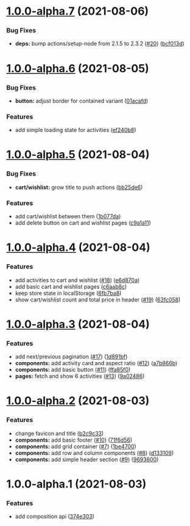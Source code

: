 # [1.0.0-alpha.7](https://github.com/iamandrewluca/holiday-time/compare/v1.0.0-alpha.6...v1.0.0-alpha.7) (2021-08-06)


### Bug Fixes

* **deps:** bump actions/setup-node from 2.1.5 to 2.3.2 ([#20](https://github.com/iamandrewluca/holiday-time/issues/20)) ([bcf013d](https://github.com/iamandrewluca/holiday-time/commit/bcf013d7859be8ae7d659158ff488beaebe9fc05))

# [1.0.0-alpha.6](https://github.com/iamandrewluca/holiday-time/compare/v1.0.0-alpha.5...v1.0.0-alpha.6) (2021-08-05)


### Bug Fixes

* **button:** adjust border for contained variant ([01acafd](https://github.com/iamandrewluca/holiday-time/commit/01acafd84661b8539554a4d041d5aed76a607d88))


### Features

* add simple loading state for activities ([ef240b8](https://github.com/iamandrewluca/holiday-time/commit/ef240b86ecbb0124f31ef3b6c62e2cbf75fe7481))

# [1.0.0-alpha.5](https://github.com/iamandrewluca/holiday-time/compare/v1.0.0-alpha.4...v1.0.0-alpha.5) (2021-08-04)


### Bug Fixes

* **cart/wishlist:** grow title to push actions ([bb25de6](https://github.com/iamandrewluca/holiday-time/commit/bb25de6f2bc29759ee8a2d9b79808c01df56b024))


### Features

* add cart/wishlist between them ([1b077da](https://github.com/iamandrewluca/holiday-time/commit/1b077daa8e22d1dcfa1745e4e58168ba0172c23b))
* add delete button on cart and wishlist pages ([c9a1a11](https://github.com/iamandrewluca/holiday-time/commit/c9a1a1147673f2b6d5b54ec62c2e21c4c29594d7))

# [1.0.0-alpha.4](https://github.com/iamandrewluca/holiday-time/compare/v1.0.0-alpha.3...v1.0.0-alpha.4) (2021-08-04)


### Features

* add activities to cart and wishlist ([#18](https://github.com/iamandrewluca/holiday-time/issues/18)) ([e6d870a](https://github.com/iamandrewluca/holiday-time/commit/e6d870ad638ea09401dd2eaf0b951230076f0334))
* add basic cart and wishlist pages ([c6aab8c](https://github.com/iamandrewluca/holiday-time/commit/c6aab8c5e9ec3a21f7169205bec5c9cc10743f17))
* keep store state in localStorage ([6fb7ba8](https://github.com/iamandrewluca/holiday-time/commit/6fb7ba85145fd7d7bcddf959bf396a7a813c5d77))
* show cart/wishlist count and total price in header ([#19](https://github.com/iamandrewluca/holiday-time/issues/19)) ([63fc058](https://github.com/iamandrewluca/holiday-time/commit/63fc0580c86c815dafa99fd69c93c64a0e35016e))

# [1.0.0-alpha.3](https://github.com/iamandrewluca/holiday-time/compare/v1.0.0-alpha.2...v1.0.0-alpha.3) (2021-08-04)


### Features

* add next/previous pagination ([#17](https://github.com/iamandrewluca/holiday-time/issues/17)) ([1d891bf](https://github.com/iamandrewluca/holiday-time/commit/1d891bf33102f225bf7d5cb65418463e9043ae1a))
* **components:** add activity card and aspect ratio ([#12](https://github.com/iamandrewluca/holiday-time/issues/12)) ([a7b866b](https://github.com/iamandrewluca/holiday-time/commit/a7b866ba9343c45005a8c34986660bce8c406da3))
* **components:** add basic button ([#11](https://github.com/iamandrewluca/holiday-time/issues/11)) ([ffa85f0](https://github.com/iamandrewluca/holiday-time/commit/ffa85f0676e181aab53cdbe076050311db34f0d4))
* **pages:** fetch and show 6 activities ([#13](https://github.com/iamandrewluca/holiday-time/issues/13)) ([9a02486](https://github.com/iamandrewluca/holiday-time/commit/9a024867851980d589e375fff754f0e12d0be324))

# [1.0.0-alpha.2](https://github.com/iamandrewluca/holiday-time/compare/v1.0.0-alpha.1...v1.0.0-alpha.2) (2021-08-03)


### Features

* change favicon and title ([b2c9c33](https://github.com/iamandrewluca/holiday-time/commit/b2c9c333afaa1350e5ab326bc850cc94b55f54cc))
* **components:** add basic footer ([#10](https://github.com/iamandrewluca/holiday-time/issues/10)) ([71f6d56](https://github.com/iamandrewluca/holiday-time/commit/71f6d5681189e7cb679fec014547f1f6ed917577))
* **components:** add grid container ([#7](https://github.com/iamandrewluca/holiday-time/issues/7)) ([1be4700](https://github.com/iamandrewluca/holiday-time/commit/1be47000ca3ed601dc90892dec876cc2ddda3599))
* **components:** add row and column components ([#8](https://github.com/iamandrewluca/holiday-time/issues/8)) ([d133109](https://github.com/iamandrewluca/holiday-time/commit/d13310906d67d89a5601764c79387a5dcf8c0223))
* **components:** add simple header section ([#9](https://github.com/iamandrewluca/holiday-time/issues/9)) ([9693600](https://github.com/iamandrewluca/holiday-time/commit/9693600dfa4d01372ff1eb8b260de413d216fd4e))

# 1.0.0-alpha.1 (2021-08-03)


### Features

* add composition api ([374e303](https://github.com/iamandrewluca/holiday-time/commit/374e30369c0f48753677a254635105aec19eb646))
